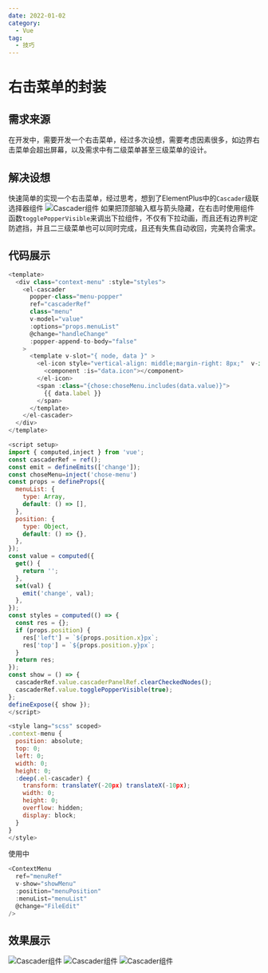 ```yaml
---
date: 2022-01-02
category:
  - Vue
tag:
  - 技巧
---
```


# 右击菜单的封装

## 需求来源

在开发中，需要开发一个右击菜单，经过多次设想，需要考虑因素很多，如边界右击菜单会超出屏幕，以及需求中有二级菜单甚至三级菜单的设计。

## 解决设想

快速简单的实现一个右击菜单，经过思考，想到了ElementPlus中的`Cascader`级联选择器组件
![Cascader组件](/images/article2/Cascader.png)
如果把顶部输入框与箭头隐藏，在右击时使用组件函数`togglePopperVisible`来调出下拉组件，不仅有下拉动画，而且还有边界判定防遮挡，并且二三级菜单也可以同时完成，且还有失焦自动收回，完美符合需求。

## 代码展示

```javascript
<template>
  <div class="context-menu" :style="styles">
    <el-cascader
      popper-class="menu-popper"
      ref="cascaderRef"
      class="menu"
      v-model="value"
      :options="props.menuList"
      @change="handleChange"
      :popper-append-to-body="false"
    >
      <template v-slot="{ node, data }" >
        <el-icon style="vertical-align: middle;margin-right: 8px;"  v-if="data.icon" >
          <component :is="data.icon"></component>
        </el-icon>
        <span :class="{chose:choseMenu.includes(data.value)}">
          {{ data.label }}
        </span>
      </template>
    </el-cascader>
  </div>
</template>

<script setup>
import { computed,inject } from 'vue';
const cascaderRef = ref();
const emit = defineEmits(['change']);
const choseMenu=inject('chose-menu')
const props = defineProps({
  menuList: {
    type: Array,
    default: () => [],
  },
  position: {
    type: Object,
    default: () => {},
  },
});
const value = computed({
  get() {
    return '';
  },
  set(val) {
    emit('change', val);
  },
});
const styles = computed(() => {
  const res = {};
  if (props.position) {
    res['left'] = `${props.position.x}px`;
    res['top'] = `${props.position.y}px`;
  }
  return res;
});
const show = () => {
  cascaderRef.value.cascaderPanelRef.clearCheckedNodes();
  cascaderRef.value.togglePopperVisible(true);
};
defineExpose({ show });
</script>

<style lang="scss" scoped>
.context-menu {
  position: absolute;
  top: 0;
  left: 0;
  width: 0;
  height: 0;
  :deep(.el-cascader) {
    transform: translateY(-20px) translateX(-10px);
    width: 0;
    height: 0;
    overflow: hidden;
    display: block;
  }
}
</style>
```

使用中

```javascript
<ContextMenu
  ref="menuRef"
  v-show="showMenu"
  :position="menuPosition"
  :menuList="menuList"
  @change="FileEdit"
/>
```

## 效果展示

![Cascader组件](/images/article2/demo1.png)
![Cascader组件](/images/article2/demo2.png)
![Cascader组件](/images/article2/demo3.png)

